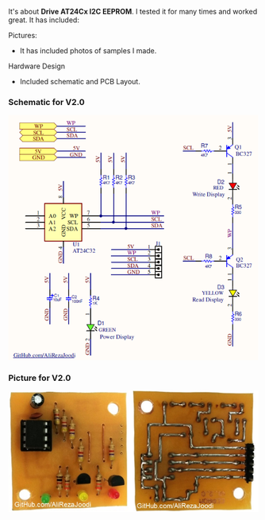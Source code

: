 It's about **Drive AT24Cx I2C EEPROM**. I tested it for many times and worked great. It has included:

Pictures:
- It has included photos of samples I made.

Hardware Design
- Included schematic and PCB Layout.

### Schematic for V2.0
![This is an image](https://raw.githubusercontent.com/AliRezaJoodi/Electronic-Modules/main/Drive%20AT24Cx%20I2C%20EEPROM/Hardware%20Design/V2.0/Main.png)

### Picture for V2.0
![This is an image](https://github.com/AliRezaJoodi/Electronic-Modules/blob/main/Drive%20AT24Cx%20I2C%20EEPROM/Pictures/V2.0.jpg?raw=true)
